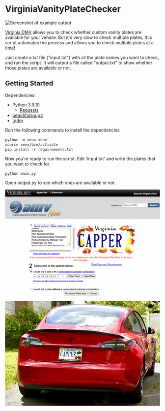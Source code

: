 # VirginiaVanityPlateChecker
![Screenshot of example output](../assets/exampleOutputs.png)

[Virginia DMV](https://www.dmv.virginia.gov/dmvnet/plate_purchase/select_plate.asp) allows you to check whether custom vanity plates are available for your vehicle. But it's very slow to check multiple plates, this script automates the process and allows you to check multiple plates at a time!

Just create a txt file ("input.txt") with all the plate names you want to check, and run the script. It will output a file called "output.txt" to show whether those plates are available or not.

## Getting Started

Dependencies:
* Python 3.9.10 
    * [Requests](https://pypi.org/project/requests/)
* [beautifulsoup4](https://pypi.org/project/beautifulsoup4/) 
* [tqdm](https://pypi.org/project/tqdm/)

Run the following commands to install the dependencies
```
python -m venv venv 
source venv/bin/activate
pip install -r requirements.txt
```

Now you're ready to run the script.
Edit 'input.txt' and write the plates that you want to check for.

```
python main.py
```
Open output.py to see which ones are available or not.

![Screenshot of website](website.png)
![Screenshot of website](ripImissHimEveryday.jpg)

